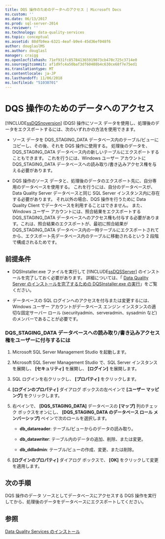 ```yaml
---
title: DQS 操作のためのデータへのアクセス | Microsoft Docs
ms.custom: ''
ms.date: 06/13/2017
ms.prod: sql-server-2014
ms.reviewer: ''
ms.technology: data-quality-services
ms.topic: conceptual
ms.assetid: 88dfb9ea-6321-4eaf-b9e4-45d36ef048f6
author: douglaslMS
ms.author: douglasl
manager: craigg
ms.openlocfilehash: 71ef931fc857841365919073cb470c725c3714e0
ms.sourcegitcommit: af1d9fc4a50baf3df60488b4c630ce68f7e75ed1
ms.translationtype: MT
ms.contentlocale: ja-JP
ms.lasthandoff: 11/06/2018
ms.locfileid: "51030701"
---
```

# <a name="access-data-for-the-dqs-operations"></a>DQS 操作のためのデータへのアクセス
  [!INCLUDE[ssDQSnoversion](../../includes/ssdqsnoversion-md.md)] (DQS) 操作にソース データを使用し、処理後のデータをエクスポートするには、次のいずれかの方法を使用できます。  
  
-   ソース データを DQS_STAGING_DATA データベース内のテーブル/ビューにコピーし、その後、それを DQS 操作に使用する。 処理後のデータを、DQS_STAGING_DATA データベース内の新しいテーブルにエクスポートすることもできます。 これを行うには、Windows ユーザー アカウントに DQS_STAGING_DATA データベースへの読み取り/書き込みアクセス権を与える必要があります。  
  
-   DQS 操作のソース データと、処理後のデータのエクスポート先に、自分専用のデータベースを使用する。 これを行うには、自分のデータベースが、Data Quality Server データベースと同じ SQL Server インスタンス内に存在する必要があります。 それ以外の場合、DQS 操作を行うために Data Quality Client でデータベースを利用することはできません。 また、Windows ユーザー アカウントには、照合結果をエクスポートする DQS_STAGING_DATA データベースへのアクセス権も付与する必要があります。これは、照合結果のエクスポートが、最初に照合結果が DQS_STAGING_DATA データベース内の一時テーブルにエクスポートされてから、エクスポート先データベース内のテーブルに移動されるという 2 段階で構成されるためです。  
  
## <a name="prerequisites"></a>前提条件  
  
-   DQSInstaller.exe ファイルを実行して [!INCLUDE[ssDQSServer](../../includes/ssdqsserver-md.md)] のインストールを完了しておく必要があります。 詳細については、「 [Data Quality Server のインストールを完了するための DQSInstaller.exe の実行](run-dqsinstaller-exe-to-complete-data-quality-server-installation.md)」をご覧ください。  
  
-   データベースの SQL ログインへのアクセスを付与または変更するには、Windows ユーザー アカウントがデータベース エンジン インスタンスの適切な固定サーバー ロール (securityadmin、serveradmin、sysadmin など) のメンバーであることが必要です。  
  
### <a name="to-grant-readwrite-access-to-a-user-on-the-dqsstagingdata-database"></a>DQS_STAGING_DATA データベースへの読み取り/書き込みアクセス権をユーザーに付与するには  
  
1.  Microsoft SQL Server Management Studio を起動します。  
  
2.  Microsoft SQL Server Management Studio で、SQL Server インスタンスを展開し、 **[セキュリティ]** を展開し、 **[ログイン]** を展開します。  
  
3.  SQL ログインを右クリックし、 **[プロパティ]** をクリックします。  
  
4.  **[ログインのプロパティ]** ダイアログ ボックスの左ペインで **[ユーザー マッピング]** をクリックします。  
  
5.  右ペインで、 **[DQS_STAGING_DATA]** データベースの **[マップ]** 列のチェック ボックスをオンにし、 **[DQS_STAGING_DATA のデータベース ロール メンバーシップ]** ペインで次のロールを選択します。  
  
    -   **db_datareader**: テーブル/ビューからのデータの読み取り。  
  
    -   **db_datawriter**: テーブル内のデータの追加、削除、または変更。  
  
    -   **db_ddladmin**: テーブル/ビューの作成、変更、または削除。  
  
6.  **[ログインのプロパティ]** ダイアログ ボックスで、 **[OK]** をクリックして変更を適用します。  
  
## <a name="next-steps"></a>次の手順  
 DQS 操作のデータ ソースとしてデータベースにアクセスする DQS 操作を実行してから、処理後のデータをデータベースにエクスポートしてください。  
  
## <a name="see-also"></a>参照  
 [Data Quality Services のインストール](install-data-quality-services.md)  
  
  
